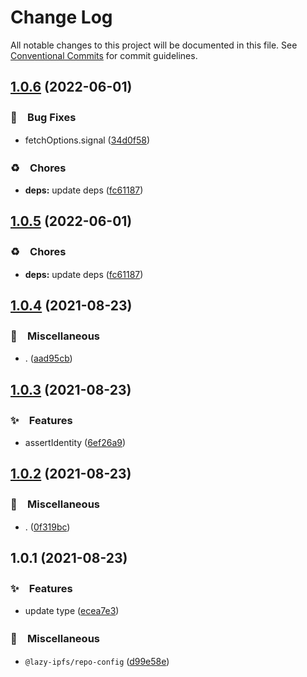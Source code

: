 # Change Log

All notable changes to this project will be documented in this file.
See [Conventional Commits](https://conventionalcommits.org) for commit guidelines.

## [1.0.6](https://github.com/bluelovers/ws-ipfs/compare/@lazy-ipfs/identity@1.0.4...@lazy-ipfs/identity@1.0.6) (2022-06-01)


### 🐛　Bug Fixes

* fetchOptions.signal ([34d0f58](https://github.com/bluelovers/ws-ipfs/commit/34d0f582b2aede84c8c3368f120fba53dd44377d))


### ♻️　Chores

* **deps:** update deps ([fc61187](https://github.com/bluelovers/ws-ipfs/commit/fc61187b003a17693ce8ba63ec8d80a5981dd9ce))





## [1.0.5](https://github.com/bluelovers/ws-ipfs/compare/@lazy-ipfs/identity@1.0.4...@lazy-ipfs/identity@1.0.5) (2022-06-01)


### ♻️　Chores

* **deps:** update deps ([fc61187](https://github.com/bluelovers/ws-ipfs/commit/fc61187b003a17693ce8ba63ec8d80a5981dd9ce))





## [1.0.4](https://github.com/bluelovers/ws-ipfs/compare/@lazy-ipfs/identity@1.0.3...@lazy-ipfs/identity@1.0.4) (2021-08-23)


### 🔖　Miscellaneous

* . ([aad95cb](https://github.com/bluelovers/ws-ipfs/commit/aad95cbd88289ca6fd106591a9d8988087660bf6))





## [1.0.3](https://github.com/bluelovers/ws-ipfs/compare/@lazy-ipfs/identity@1.0.2...@lazy-ipfs/identity@1.0.3) (2021-08-23)


### ✨　Features

* assertIdentity ([6ef26a9](https://github.com/bluelovers/ws-ipfs/commit/6ef26a954b22666c60afa2fb7ee0027f0a915244))





## [1.0.2](https://github.com/bluelovers/ws-ipfs/compare/@lazy-ipfs/identity@1.0.1...@lazy-ipfs/identity@1.0.2) (2021-08-23)


### 🔖　Miscellaneous

* . ([0f319bc](https://github.com/bluelovers/ws-ipfs/commit/0f319bcd5142a22422dc9b9b74bb5642b8f7b3f3))





## 1.0.1 (2021-08-23)


### ✨　Features

* update type ([ecea7e3](https://github.com/bluelovers/ws-ipfs/commit/ecea7e39baaa642b1f004f85366072b278ceb266))


### 🔖　Miscellaneous

* `@lazy-ipfs/repo-config` ([d99e58e](https://github.com/bluelovers/ws-ipfs/commit/d99e58ec8df6189e323db2342803e6e8409a1335))
